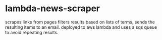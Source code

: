 # lambda-news-scraper

scrapes links from pages filters results based on lists of terms, sends the resulting items to an email. deployed to aws lambda and uses a sqs queue to avoid repeating results.
